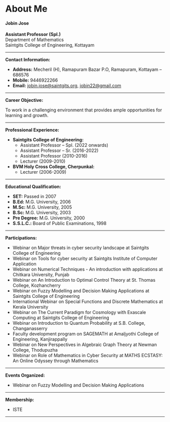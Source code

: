 # About Me

#### Jobin Jose

**Assistant Professor (Spl.)**  
Department of Mathematics  
Saintgits College of Engineering, Kottayam

---

**Contact Information:**  
- **Address:** Mecheril (H), Ramapuram Bazar P.O, Ramapuram, Kottayam – 686576
- **Mobile:** 9446922266
- **Email:** [jobin.jose@saintgits.org](mailto:jobin.jose@saintgits.org), [jobin22@gmail.com](mailto:jobin22@gmail.com)

---

**Career Objective:**

To work in a challenging environment that provides ample opportunities for learning and growth.

---

**Professional Experience:**

- **Saintgits College of Engineering:**
  - Assistant Professor – Spl. (2022 onwards)
  - Assistant Professor – Sr. (2016-2022)
  - Assistant Professor (2010-2016)
  - Lecturer (2009-2010)
- **BVM Holy Cross College, Cherpunkal:**
  - Lecturer (2006-2009)

---

**Educational Qualification:**

- **SET:** Passed in 2007
- **B.Ed:** M.G. University, 2006
- **M.Sc:** M.G. University, 2005
- **B.Sc:** M.G. University, 2003
- **Pre Degree:** M.G. University, 2000
- **S.S.L.C.:** Board of Public Examinations, 1998
---


**Participations:**

- Webinar on Major threats in cyber security landscape at Saintgits College of Engineering
- Webinar on Tools for cyber security at Saintgits Institute of Computer Application
- Webinar on Numerical Techniques - An introduction with applications at Chitkara University, Punjab
- Webinar on An Introduction to Optimal Control Theory at St. Thomas College, Kozhancherry
- Webinar on Fuzzy Modelling and Decision Making Applications at Saintgits College of Engineering
- International Webinar on Special Functions and Discrete Mathematics at Kerala University
- Webinar on The Current Paradigm for Cosmology with Exascale Computing at Saintgits College of Engineering
- Webinar on Introduction to Quantum Probability at S.B. College, Changanasserry
- Faculty development program on SAGEMATH at Amaljyothi College of Engineering, Kanjirappally
- Webinar on New Perspectives in Algebraic Graph Theory at Newman College, Thodupuzha
- Webinar on Role of Mathematics in Cyber Security at MATHS ECSTASY: An Online Odyssey through Mathematics

---

**Events Organized:**

- Webinar on Fuzzy Modelling and Decision Making Applications

---

**Membership:**

- ISTE

---
